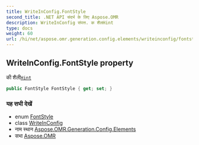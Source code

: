 ```yaml
---
title: WriteInConfig.FontStyle
second_title: .NET API संदर्भ के लिए Aspose.OMR
description: WriteInConfig संपत्त. क शैलHint
type: docs
weight: 60
url: /hi/net/aspose.omr.generation.config.elements/writeinconfig/fontstyle/
---
```

## WriteInConfig.FontStyle property

की शैली[`Hint`](../hint/)

```csharp
public FontStyle FontStyle { get; set; }
```

### यह सभी देखें

* enum [FontStyle](../../../aspose.omr.generation/fontstyle/)
* class [WriteInConfig](../)
* नाम स्थान [Aspose.OMR.Generation.Config.Elements](../../writeinconfig/)
* सभा [Aspose.OMR](../../../)


